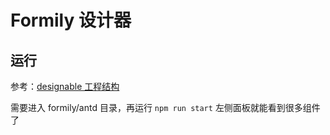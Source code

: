 # Formily 设计器

## 运行

参考：[designable 工程结构](https://www.yuque.com/xjchenhao/development/rncluc#wJc7Z)

需要进入 formily/antd 目录，再运行 `npm run start` 左侧面板就能看到很多组件了
